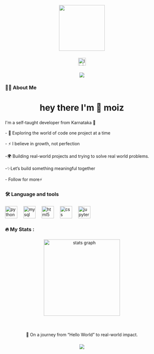 <div align="center">
  <img height="150" src="https://media.giphy.com/media/M9gbBd9nbDrOTu1Mqx/giphy.gif"  />
</div>

###

<div align="center">
  <a href="https://www.linkedin.com/in/moiz-shedbale-aa8b64311?utm_source=share&utm_campaign=share_via&utm_content=profile&utm_medium=android_app" target="_blank">
    <img src="https://img.shields.io/static/v1?message=LinkedIn&logo=linkedin&label=&color=0077B5&logoColor=white&labelColor=&style=for-the-badge" height="25" alt="linkedin logo"  />
  </a>
</div>

###

<div align="center">
  <img src="https://visitor-badge.laobi.icu/badge?page_id=moizdiv9019.moizdiv9019&left_text=Divx"  />
</div>

###

<h3 align="left">👩‍💻  About Me</h3>

###

<h1 align="center">hey there I'm  👋 moiz</h1>

###

<p align="left">I'm a self-taught developer from Karnataka 🚀<br><br>- 🔭 Exploring the world of code one         project at a time<br><br>- ⚡ I believe in growth, not perfection<br><br>-🌍 Building real-world projects and trying to solve real world problems.<br><br>-✨Let’s build something meaningful together<br><br>- Follow for more⚡</p>

###

<h3 align="left">🛠 Language and tools</h3>

###

<div align="left">
  <img src="https://cdn.jsdelivr.net/gh/devicons/devicon/icons/python/python-original.svg" height="40" alt="python logo"  />
  <img width="12" />
  <img src="https://cdn.jsdelivr.net/gh/devicons/devicon/icons/mysql/mysql-original.svg" height="40" alt="mysql logo"  />
  <img width="12" />
  <img src="https://cdn.jsdelivr.net/gh/devicons/devicon/icons/html5/html5-original.svg" height="40" alt="html5 logo"  />
  <img width="12" />
  <img src="https://cdn.jsdelivr.net/gh/devicons/devicon/icons/css3/css3-original.svg" height="40" alt="css logo"  />
  <img width="12" />
  <img src="https://cdn.jsdelivr.net/gh/devicons/devicon/icons/jupyter/jupyter-original.svg" height="40" alt="jupyter logo"  />
</div>

###

<h3 align="left">🔥   My Stats :</h3>

###

<div align="center">
  <img src="https://github-readme-stats.vercel.app/api?username=moizdiv9019&hide_title=false&hide_rank=false&show_icons=true&include_all_commits=true&count_private=true&disable_animations=false&theme=dracula&locale=en&hide_border=false&order=1" height="250" alt="stats graph"  />
</div>

###

<br clear="both">

<p align="center">🚀 On a journey from “Hello World” to real-world impact.</p>

###

<div align="center">
  <img src="https://visitor-badge.laobi.icu/badge?page_id=moizdiv9019.moizdiv9019&left_text=Follow%20and%20join%20"  />
</div>

###
